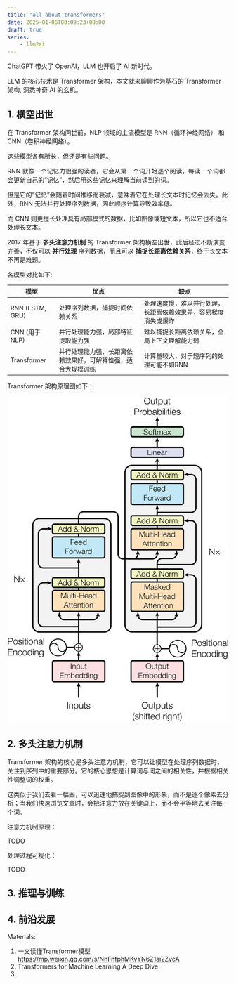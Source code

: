 ```yaml
---
title: "all_about_transformers"
date: 2025-01-06T00:09:23+08:00
draft: true
series:
    - llm2ai
---
```


ChatGPT 带火了 OpenAI，LLM 也开启了 AI 新时代。

LLM 的核心技术是 Transformer 架构，本文就来聊聊作为基石的 Transformer 架构, 洞悉神奇 AI 的玄机。


## 1. 横空出世

在 Transformer 架构问世前，NLP 领域的主流模型是 RNN（循环神经网络） 和 CNN（卷积神经网络）。

这些模型各有所长，但还是有些问题。

RNN 就像一个记忆力很强的读者，它会从第一个词开始逐个阅读，每读一个词都会更新自己的“记忆”，然后用这些记忆来理解当前读到的词。

但是它的“记忆”会随着时间推移而衰减，意味着它在处理长文本时记忆会丢失。此外，RNN 无法并行处理序列数据，因此顺序计算导致效率低。

而 CNN 则更擅长处理具有局部模式的数据，比如图像或短文本，所以它也不适合处理长文本。

2017 年基于 **多头注意力机制** 的 Transformer 架构横空出世，此后经过不断演变完善，不仅可以 **并行处理** 序列数据，而且可以 **捕捉长距离依赖关系**，终于长文本不再是难题。

各模型对比如下:

| 模型 | 优点 | 缺点 |
| --- | --- | --- |
| RNN (LSTM, GRU) | 处理序列数据，捕捉时间依赖关系 | 处理速度慢，难以并行处理，长距离依赖效果差，容易梯度消失或爆炸 |
| CNN (用于NLP) | 并行处理能力强，局部特征提取能力强 | 难以捕捉长距离依赖关系，全局上下文理解能力弱 |
| Transformer | 并行处理能力强，长距离依赖效果好，可解释性强，适合大规模训练 | 计算量较大，对于短序列的处理可能不如RNN |

Transformer 架构原理图如下：

![transformer](https://raw.githubusercontent.com/YabZhang/hugo-blog-source/main/assets/images/transformer.png)


## 2. 多头注意力机制

Transformer 架构的核心是多头注意力机制，它可以让模型在处理序列数据时，关注到序列中的重要部分。它的核心思想是计算词与词之间的相关性，并根据相关性调整词的权重。

这类似于我们去看一幅画，可以迅速地捕捉到图像中的形象，而不是逐个像素去分析；当我们快速浏览文章时，会把注意力放在关键词上，而不会平等地去关注每一个词。

注意力机制原理：

TODO


处理过程可视化：

TODO


## 3. 推理与训练

## 4. 前沿发展


Materials:

1. 一文读懂Transformer模型 https://mp.weixin.qq.com/s/NhFnfphMKvYN6Z1ai2ZvcA
2. Transformers for Machine Learning A Deep Dive
3. 
